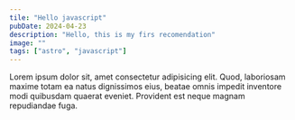 ```yaml
---
tile: "Hello javascript"
pubDate: 2024-04-23
description: "Hello, this is my firs recomendation"
image: ""
tags: ["astro", "javascript"]
---
```


Lorem ipsum dolor sit, amet consectetur adipisicing elit. Quod, laboriosam maxime totam ea natus dignissimos eius, beatae omnis impedit inventore modi quibusdam quaerat eveniet. Provident est neque magnam repudiandae fuga.
